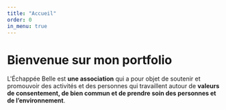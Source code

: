 ```yaml
---
title: "Accueil"
order: 0
in_menu: true
---
```

# Bienvenue sur mon portfolio

L'Échappée Belle est **une association** qui a pour objet de soutenir et promouvoir des activités et des personnes qui travaillent autour de **valeurs de consentement, de bien commun et de prendre soin des personnes et de l’environnement**. 